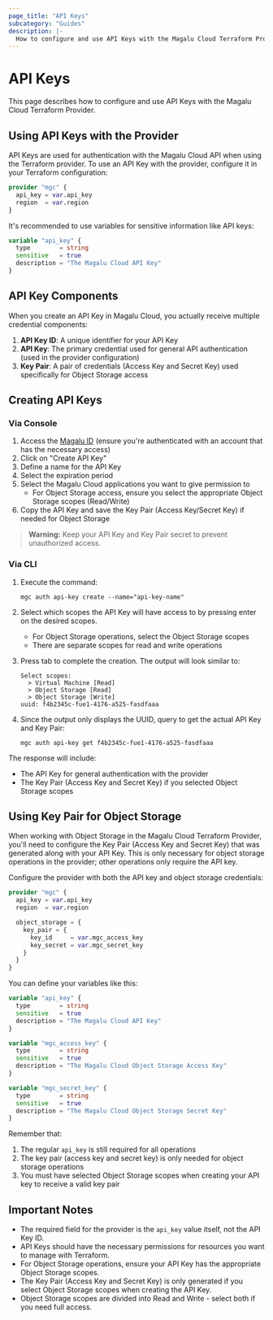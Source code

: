 ```yaml
---
page_title: "API Keys"
subcategory: "Guides"
description: |-
  How to configure and use API Keys with the Magalu Cloud Terraform Provider.
---
```


# API Keys

This page describes how to configure and use API Keys with the Magalu Cloud Terraform Provider.

## Using API Keys with the Provider

API Keys are used for authentication with the Magalu Cloud API when using the Terraform provider. To use an API Key with the provider, configure it in your Terraform configuration:

```terraform
provider "mgc" {
  api_key = var.api_key
  region  = var.region
}
```

It's recommended to use variables for sensitive information like API keys:

```terraform
variable "api_key" {
  type        = string
  sensitive   = true
  description = "The Magalu Cloud API Key"
}
```

## API Key Components

When you create an API Key in Magalu Cloud, you actually receive multiple credential components:

1. **API Key ID**: A unique identifier for your API Key
2. **API Key**: The primary credential used for general API authentication (used in the provider configuration)
3. **Key Pair**: A pair of credentials (Access Key and Secret Key) used specifically for Object Storage access

## Creating API Keys

### Via Console

1. Access the [Magalu ID](https://id.magalu.com/api-keys) (ensure you're authenticated with an account that has the necessary access)
2. Click on "Create API Key"
3. Define a name for the API Key
4. Select the expiration period
5. Select the Magalu Cloud applications you want to give permission to
   - For Object Storage access, ensure you select the appropriate Object Storage scopes (Read/Write)
6. Copy the API Key and save the Key Pair (Access Key/Secret Key) if needed for Object Storage

> **Warning:** Keep your API Key and Key Pair secret to prevent unauthorized access.

### Via CLI

1. Execute the command:

   ```
   mgc auth api-key create --name="api-key-name"
   ```

2. Select which scopes the API Key will have access to by pressing enter on the desired scopes.
   - For Object Storage operations, select the Object Storage scopes
   - There are separate scopes for read and write operations

3. Press tab to complete the creation. The output will look similar to:

   ```
   Select scopes:
     > Virtual Machine [Read]
     > Object Storage [Read]
     > Object Storage [Write]
   uuid: f4b2345c-fue1-4176-a525-fasdfaaa
   ```

4. Since the output only displays the UUID, query to get the actual API Key and Key Pair:
   ```
   mgc auth api-key get f4b2345c-fue1-4176-a525-fasdfaaa
   ```

The response will include:

- The API Key for general authentication with the provider
- The Key Pair (Access Key and Secret Key) if you selected Object Storage scopes

## Using Key Pair for Object Storage

When working with Object Storage in the Magalu Cloud Terraform Provider, you'll need to configure the Key Pair (Access Key and Secret Key) that was generated along with your API Key. This is only necessary for object storage operations in the provider; other operations only require the API key.

Configure the provider with both the API key and object storage credentials:

```terraform
provider "mgc" {
  api_key = var.api_key
  region  = var.region

  object_storage = {
    key_pair = {
      key_id     = var.mgc_access_key
      key_secret = var.mgc_secret_key
    }
  }
}
```

You can define your variables like this:

```terraform
variable "api_key" {
  type        = string
  sensitive   = true
  description = "The Magalu Cloud API Key"
}

variable "mgc_access_key" {
  type        = string
  sensitive   = true
  description = "The Magalu Cloud Object Storage Access Key"
}

variable "mgc_secret_key" {
  type        = string
  sensitive   = true
  description = "The Magalu Cloud Object Storage Secret Key"
}
```

Remember that:

1. The regular `api_key` is still required for all operations
2. The key pair (access key and secret key) is only needed for object storage operations
3. You must have selected Object Storage scopes when creating your API key to receive a valid key pair

## Important Notes

- The required field for the provider is the `api_key` value itself, not the API Key ID.
- API Keys should have the necessary permissions for resources you want to manage with Terraform.
- For Object Storage operations, ensure your API Key has the appropriate Object Storage scopes.
- The Key Pair (Access Key and Secret Key) is only generated if you select Object Storage scopes when creating the API Key.
- Object Storage scopes are divided into Read and Write - select both if you need full access.

